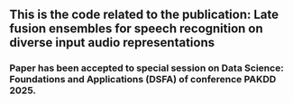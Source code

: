 ## This is the code related to the publication: Late fusion ensembles for speech recognition on diverse input audio representations


### Paper has been accepted to special session on Data Science: Foundations and Applications (DSFA) of conference PAKDD 2025.
